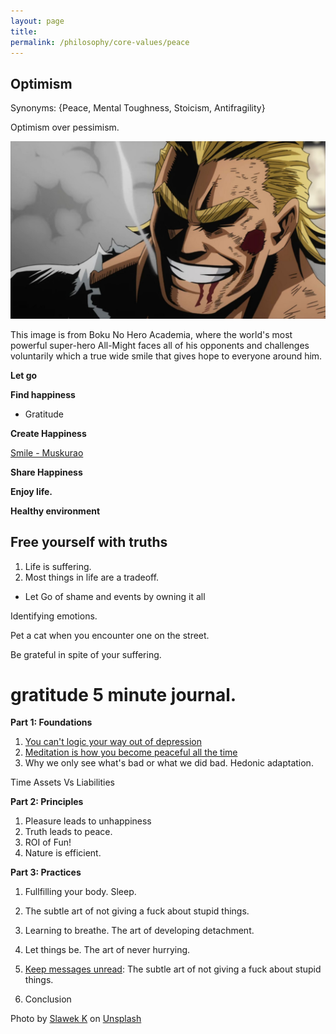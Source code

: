 ```yaml
---
layout: page
title: 
permalink: /philosophy/core-values/peace
---
```


## Optimism

Synonyms: {Peace, Mental Toughness, Stoicism, Antifragility}

Optimism over pessimism.

![](/images/core-values/optimism.jpeg)

This image is from Boku No Hero Academia, where the world's most powerful super-hero All-Might faces all of his opponents and challenges voluntarily which a true wide smile that gives hope to everyone around him.

**Let go**

**Find happiness**

- Gratitude

**Create Happiness**

[Smile - Muskurao](https://www.linkedin.com/feed/update/urn:li:activity:7062043426589974528?utm_source=share&utm_medium=member_desktop)

**Share Happiness**

**Enjoy life.**

**Healthy environment**

## Free yourself with truths

1. Life is suffering.
2. Most things in life are a tradeoff.

- Let Go of shame and events by owning it all


Identifying emotions.

Pet a cat when you encounter one on the street.

Be grateful in spite of your suffering.

# gratitude 5 minute journal.

**Part 1: Foundations**

1. [You can't logic your way out of depression](/v1/can-not-logic-your-way-out-of-depression)
2. [Meditation is how you become peaceful all the time](/meditation)
3. Why we only see what's bad or what we did bad. Hedonic adaptation.

Time Assets Vs Liabilities

**Part 2: Principles**

1. Pleasure leads to unhappiness
2. Truth leads to peace.
3. ROI of Fun!
4. Nature is efficient.

**Part 3: Practices**

1. Fullfilling your body. Sleep.
2. The subtle art of not giving a fuck about stupid things.
3. Learning to breathe. The art of developing detachment.
4. Let things be. The art of never hurrying.
5. [Keep messages unread](/v1/messages-unread): The subtle art of not giving a fuck about stupid things.

10. Conclusion

Photo by <a href="https://unsplash.com/@s1awek?utm_source=unsplash&utm_medium=referral&utm_content=creditCopyText">Slawek K</a> on <a href="https://unsplash.com/s/photos/sun-rise?utm_source=unsplash&utm_medium=referral&utm_content=creditCopyText">Unsplash</a>